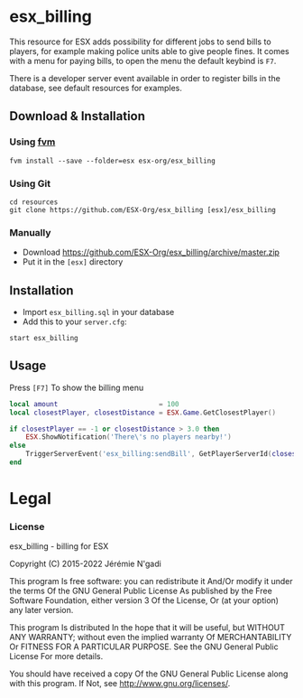 # esx_billing

This resource for ESX adds possibility for different jobs to send bills to players, for example making police units able to give people fines. It comes with a menu for paying bills, to open the menu the default keybind is `F7`.

There is a developer server event available in order to register bills in the database, see default resources for examples.

## Download & Installation

### Using [fvm](https://github.com/qlaffont/fvm-installer)
```
fvm install --save --folder=esx esx-org/esx_billing
```

### Using Git
```
cd resources
git clone https://github.com/ESX-Org/esx_billing [esx]/esx_billing
```

### Manually
- Download https://github.com/ESX-Org/esx_billing/archive/master.zip
- Put it in the `[esx]` directory


## Installation
- Import `esx_billing.sql` in your database
- Add this to your `server.cfg`:

```
start esx_billing
```

## Usage
Press `[F7]` To show the billing menu

```lua
local amount                         = 100
local closestPlayer, closestDistance = ESX.Game.GetClosestPlayer()

if closestPlayer == -1 or closestDistance > 3.0 then
	ESX.ShowNotification('There\'s no players nearby!')
else
	TriggerServerEvent('esx_billing:sendBill', GetPlayerServerId(closestPlayer), 'society_taxi', 'Taxi', amount)
end
```

# Legal
### License
esx_billing - billing for ESX

Copyright (C) 2015-2022 Jérémie N'gadi

This program Is free software: you can redistribute it And/Or modify it under the terms Of the GNU General Public License As published by the Free Software Foundation, either version 3 Of the License, Or (at your option) any later version.

This program Is distributed In the hope that it will be useful, but WITHOUT ANY WARRANTY; without even the implied warranty Of MERCHANTABILITY Or FITNESS FOR A PARTICULAR PURPOSE. See the GNU General Public License For more details.

You should have received a copy Of the GNU General Public License along with this program. If Not, see http://www.gnu.org/licenses/.